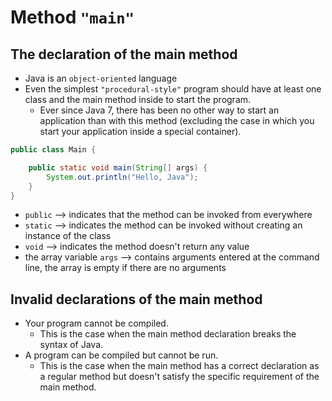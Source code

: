 # Method `"main"`

## The declaration of the main method
* Java is an `object-oriented` language
* Even the simplest `"procedural-style"` program should have at least one class and the main method inside to start the program.
  * Ever since Java 7, there has been no other way to start an application than with this method 
  (excluding the case in which you start your application inside a special container).

```java
public class Main {

    public static void main(String[] args) {
        System.out.println("Hello, Java");
    }
}
```
* `public` --> indicates that the method can be invoked from everywhere
* `static` --> indicates the method can be invoked without creating an instance of the class
* `void` --> indicates the method doesn't return any value
* the array variable `args` --> contains arguments entered at the command line, the array is empty if there are no arguments


## Invalid declarations of the main method

* Your program cannot be compiled. 
  * This is the case when the main method declaration breaks the syntax of Java.
* A program can be compiled but cannot be run. 
  * This is the case when the main method has a correct declaration as a regular method 
  but doesn't satisfy the specific requirement of the main method.
